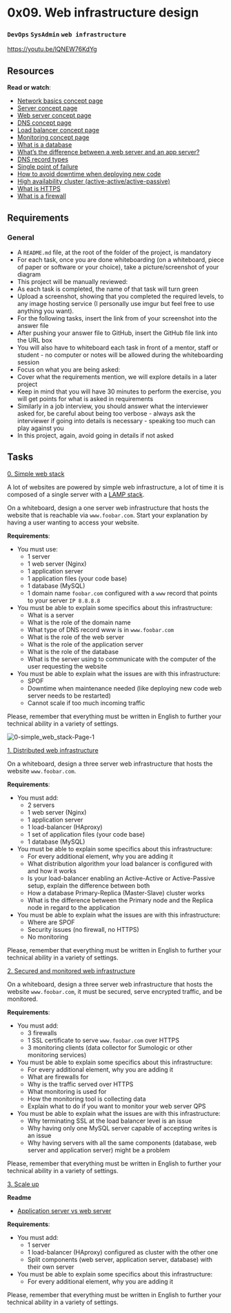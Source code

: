 # 0x09. Web infrastructure design
### `DevOps` `SysAdmin` `web infrastructure`

https://youtu.be/lQNEW76KdYg

## Resources
**Read or watch**:

* [Network basics concept page]()
* [Server concept page]()
* [Web server concept page]()
* [DNS concept page]()
* [Load balancer concept page]()
* [Monitoring concept page]()
* [What is a database]()
* [What’s the difference between a web server and an app server?]()
* [DNS record types]()
* [Single point of failure]()
* [How to avoid downtime when deploying new code]()
* [High availability cluster (active-active/active-passive)]()
* [What is HTTPS]()
* [What is a firewall]()

## Requirements
### General
* A `README.md` file, at the root of the folder of the project, is mandatory
* For each task, once you are done whiteboarding (on a whiteboard, piece of paper or software or your choice), take a picture/screenshot of your diagram
* This project will be manually reviewed:
* As each task is completed, the name of that task will turn green
* Upload a screenshot, showing that you completed the required levels, to any image hosting service (I personally use imgur but feel free to use anything you want).
* For the following tasks, insert the link from of your screenshot into the answer file
* After pushing your answer file to GitHub, insert the GitHub file link into the URL box
* You will also have to whiteboard each task in front of a mentor, staff or student - no computer or notes will be allowed during the whiteboarding session
* Focus on what you are being asked:
* Cover what the requirements mention, we will explore details in a later project
* Keep in mind that you will have 30 minutes to perform the exercise, you will get points for what is asked in requirements
* Similarly in a job interview, you should answer what the interviewer asked for, be careful about being too verbose - always ask the interviewer if going into details is necessary - speaking too much can play against you
* In this project, again, avoid going in details if not asked

## Tasks

[0. Simple web stack](./0-simple_web_stack)

A lot of websites are powered by simple web infrastructure, a lot of time it is composed of a single server with a [LAMP stack](https://en.wikipedia.org/wiki/LAMP_%28software_bundle%29).

On a whiteboard, design a one server web infrastructure that hosts the website that is reachable via `www.foobar.com`. Start your explanation by having a user wanting to access your website.

**Requirements**:

* You must use:
	* 1 server
	* 1 web server (Nginx)
	* 1 application server
	* 1 application files (your code base)
	* 1 database (MySQL)
	* 1 domain name `foobar.com` configured with a `www` record that points to your server `IP 8.8.8.8`
* You must be able to explain some specifics about this infrastructure:
	* What is a server
	* What is the role of the domain name
	* What type of DNS record www is in `www.foobar.com`
	* What is the role of the web server
	* What is the role of the application server
	* What is the role of the database
	* What is the server using to communicate with the computer of the user requesting the website
* You must be able to explain what the issues are with this infrastructure:
	* SPOF
	* Downtime when maintenance needed (like deploying new code web server needs to be restarted)
	* Cannot scale if too much incoming traffic

Please, remember that everything must be written in English to further your technical ability in a variety of settings.

![0-simple_web_stack-Page-1](https://github.com/samuelselasi/alx-system_engineering-devops/assets/85158665/1704875d-03c5-4ecc-b36e-46bea7e24da7)

[1. Distributed web infrastructure](./1-distributed_web_infrastructure)

On a whiteboard, design a three server web infrastructure that hosts the website `www.foobar.com`.

**Requirements**:

* You must add:
	* 2 servers
	* 1 web server (Nginx)
	* 1 application server
	* 1 load-balancer (HAproxy)
	* 1 set of application files (your code base)
	* 1 database (MySQL)
* You must be able to explain some specifics about this infrastructure:
	* For every additional element, why you are adding it
	* What distribution algorithm your load balancer is configured with and how it works
	* Is your load-balancer enabling an Active-Active or Active-Passive setup, explain the difference between both
	* How a database Primary-Replica (Master-Slave) cluster works
	* What is the difference between the Primary node and the Replica node in regard to the application
* You must be able to explain what the issues are with this infrastructure:
	* Where are SPOF
	* Security issues (no firewall, no HTTPS)
	* No monitoring

Please, remember that everything must be written in English to further your technical ability in a variety of settings.


[2. Secured and monitored web infrastructure](./2-secured_and_monitored_web_infrastructure)

On a whiteboard, design a three server web infrastructure that hosts the website `www.foobar.com`, it must be secured, serve encrypted traffic, and be monitored.

**Requirements**:

* You must add:
	* 3 firewalls
	* 1 SSL certificate to serve `www.foobar.com` over HTTPS
	* 3 monitoring clients (data collector for Sumologic or other monitoring services)
* You must be able to explain some specifics about this infrastructure:
	* For every additional element, why you are adding it
	* What are firewalls for
	* Why is the traffic served over HTTPS
	* What monitoring is used for
	* How the monitoring tool is collecting data
	* Explain what to do if you want to monitor your web server QPS
* You must be able to explain what the issues are with this infrastructure:
	* Why terminating SSL at the load balancer level is an issue
	* Why having only one MySQL server capable of accepting writes is an issue
	* Why having servers with all the same components (database, web server and application server) might be a problem

Please, remember that everything must be written in English to further your technical ability in a variety of settings.

[3. Scale up](./3-scale_up)

**Readme**

* [Application server vs web server](https://www.nginx.com/resources/glossary/application-server-vs-web-server/)

**Requirements**:

* You must add:
	* 1 server
	* 1 load-balancer (HAproxy) configured as cluster with the other one
	* Split components (web server, application server, database) with their own server
* You must be able to explain some specifics about this infrastructure:
	* For every additional element, why you are adding it

Please, remember that everything must be written in English to further your technical ability in a variety of settings.
